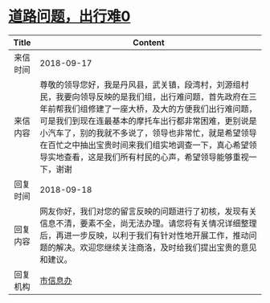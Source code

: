 # [道路问题，出行难0](http://www.shangluo.gov.cn/zmhd/ldxxxx.jsp?urltype=leadermail.LeaderMailContentUrl&wbtreeid=1112&leadermailid=4920)

| Title |                                                                                             Content                                                                                              |
|:-----:|--------------------------------------------------------------------------------------------------------------------------------------------------------------------------------------------------|
| 来信时间  | 2018-09-17                                                                                                                                                                                       |
| 来信内容  | 尊敬的领导您好，我是丹风县，武关镇，段湾村，刘源组村民，我要向领导反映的是我们组，出行难问题，首先政府在三年前帮我们组修建了一座大桥，及大的方便我们出行难问题，可是我们到现在连最基本的摩托车出行都非常困难，更别说是小汽车了，别的我就不多说了，领导也非常忙，就是希望领导在百忙之中抽出宝贵时间来我们组实地调查一下，真心希望领导实地查看，这是我们所有村民的心声，希望领导能够重视一下，谢谢 |
| 回复时间  | 2018-09-18                                                                                                                                                                                       |
| 回复内容  | 网友你好，我们对您的留言反映的问题进行了初核，发现有关信息不清，要素不全，尚无法办理。请您将有关情况详细整理后，再进一步反映，以利于我们有针对性地开展工作，推动问题的解决。欢迎您继续关注商洛，及时给我们提出宝贵的意见和建议。                                                                                 |
| 回复机构  | [市信息办](../../category/agencies/市信息办.md)                                                                                                                                                          |